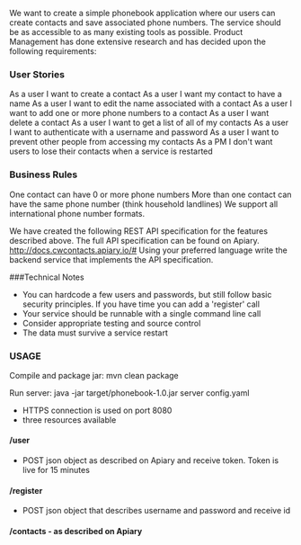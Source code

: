 We want to create a simple phonebook application where our users can create contacts and save
associated phone numbers. The service should be as accessible to as many existing tools as possible.
Product Management has done extensive research and has decided upon the following requirements:

### User Stories
As a user I want to create a contact
As a user I want my contact to have a name
As a user I want to edit the name associated with a contact
As a user I want to add one or more phone numbers to a contact
As a user I want delete a contact
As a user I want to get a list of all of my contacts
As a user I want to authenticate with a username and password
As a user I want to prevent other people from accessing my contacts
As a PM I don't want users to lose their contacts when a service is restarted

### Business Rules
One contact can have 0 or more phone numbers
More than one contact can have the same phone number (think household landlines)
We support all international phone number formats.


We have created the following REST API specification for the features described above.
The full API specification can be found on Apiary. http://docs.cwcontacts.apiary.io/#
Using your preferred language write the backend service that implements the API specification.


###Technical Notes
* You can hardcode a few users and passwords, but still follow basic security principles. If you have time you can add a 'register' call
* Your service should be runnable with a single command line call
* Consider appropriate testing and source control
* The data must survive a service restart


### USAGE
Compile and package jar:
mvn clean package

Run server:
java -jar target/phonebook-1.0.jar server config.yaml

* HTTPS connection is used on port 8080
* three resources available

#### /user
* POST json object as described on Apiary and receive token. Token is live for 15 minutes

#### /register
* POST json object that describes username and password and receive id

#### /contacts - as described on Apiary
